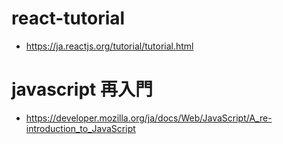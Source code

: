 # react-tutorial
* https://ja.reactjs.org/tutorial/tutorial.html

# javascript 再入門
* https://developer.mozilla.org/ja/docs/Web/JavaScript/A_re-introduction_to_JavaScript
